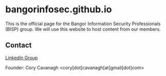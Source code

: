 # bangorinfosec.github.io

This is the official page for the Bangor Information Security Professionals (BISP) group. We will use this website to host content from our members. 

## Contact
[LinkedIn Group](https://www.linkedin.com/groups/7054424)

Founder: Cory Cavanagh <cory[dot]cavanagh[at]gmail[dot]com>
